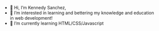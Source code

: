 - 👋 Hi, I’m Kennedy Sanchez,
- 👀 I’m interested in learning and bettering my knowledge and education in web development!
- 🌱 I’m currently learning HTML/CSS/Javascript

<!---
Sanchez0113/Sanchez0113 is a ✨ special ✨ repository because its `README.md` (this file) appears on your GitHub profile.
You can click the Preview link to take a look at your changes.
--->
